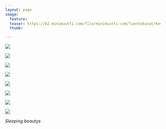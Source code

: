 ```yaml
---
layout: page
image:
  feature:
  teaser: https://b2.minimuutti.com/file/minimuutti-com/luontokuvat/kev%C3%A4t/4/DS51764-245px.jpg
  thumb:

---
```


![](https://b2.minimuutti.com/file/minimuutti-com/luontokuvat/kev%C3%A4t/4/DS51059-800px.jpg)

![](https://b2.minimuutti.com/file/minimuutti-com/luontokuvat/kev%C3%A4t/4/DS51061-800px.jpg)

![](https://b2.minimuutti.com/file/minimuutti-com/luontokuvat/kev%C3%A4t/4/DS51730-800px.jpg)

![](https://b2.minimuutti.com/file/minimuutti-com/luontokuvat/kev%C3%A4t/4/DS51735-800px.jpg)

![](https://b2.minimuutti.com/file/minimuutti-com/luontokuvat/kev%C3%A4t/4/DS51764-800px.jpg)

![](https://b2.minimuutti.com/file/minimuutti-com/luontokuvat/kev%C3%A4t/5/DS52868-800px.jpg)

![](https://b2.minimuutti.com/file/minimuutti-com/luontokuvat/kev%C3%A4t/5/DS52870-800px.jpg)

![](https://b2.minimuutti.com/file/minimuutti-com/luontokuvat/kev%C3%A4t/5/DS52873-800px.jpg)

*Sleeping beautys*